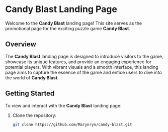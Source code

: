 # Candy Blast Landing Page

Welcome to the **Candy Blast** landing page! This site serves as the promotional
page for the exciting puzzle game **Candy Blast**.

## Overview

The **Candy Blast** landing page is designed to introduce visitors to the game,
showcase its unique features, and provide an engaging experience for potential
players. With vibrant visuals and a smooth interface, this landing page aims to
capture the essence of the game and entice users to dive into the world of
**Candy Blast**.

## Getting Started

To view and interact with the **Candy Blast** landing page:

1. Clone the repository:
   ```bash
   git clone https://github.com/Marynryn/candy-blast.git
   ```
